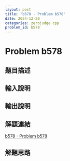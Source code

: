 ```yaml
---
layout: post
title: "b578 - Problem b578"
date: 2024-12-20
categories: zerojudge cpp
problem_id: b578
---
```


# Problem b578

## 題目描述



## 輸入說明



## 輸出說明



## 解題連結

[b578 - Problem b578](https://zerojudge.tw/ShowProblem?problemid=b578)

## 解題思路

